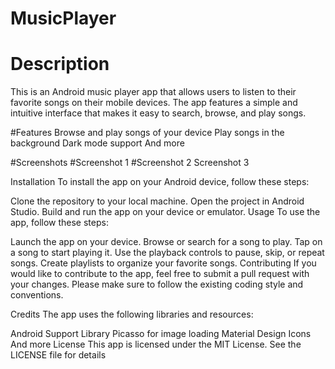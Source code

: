 # MusicPlayer
# Description
This is an Android music player app that allows users to listen to their favorite songs on their mobile devices. The app features a simple and intuitive interface that makes it easy to search, browse, and play songs.

#Features
Browse and play songs of your device
Play songs in the background
Dark mode support
And more

#Screenshots
#Screenshot 1
#Screenshot 2
Screenshot 3

Installation
To install the app on your Android device, follow these steps:

Clone the repository to your local machine.
Open the project in Android Studio.
Build and run the app on your device or emulator.
Usage
To use the app, follow these steps:

Launch the app on your device.
Browse or search for a song to play.
Tap on a song to start playing it.
Use the playback controls to pause, skip, or repeat songs.
Create playlists to organize your favorite songs.
Contributing
If you would like to contribute to the app, feel free to submit a pull request with your changes. Please make sure to follow the existing coding style and conventions.

Credits
The app uses the following libraries and resources:

Android Support Library
Picasso for image loading
Material Design Icons
And more
License
This app is licensed under the MIT License. See the LICENSE file for details
